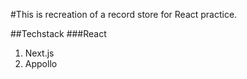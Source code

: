 #This is recreation of a record store for React practice.

##Techstack
###React

<ol>
<li>Next.js</li>
<li>Appollo</li>
<ol>
